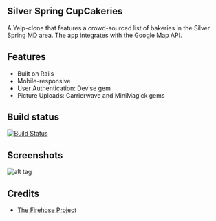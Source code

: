 ## Silver Spring CupCakeries
A Yelp-clone that features a crowd-sourced list of bakeries in the Silver Spring MD area. The app integrates with the Google Map API.

## Features
* Built on Rails
* Mobile-responsive
* User Authentication: Devise gem
* Picture Uploads: Carrierwave and MiniMagick gems

## Build status
[![Build Status](https://travis-ci.org/msarit/nomster.svg?branch=master)](https://travis-ci.org/msarit/nomster)

## Screenshots
![alt tag](https://image.ibb.co/cgqGFo/screenshot_sscupcakeries.png)

## Credits
* [The Firehose Project](https://thefirehoseproject.com)
